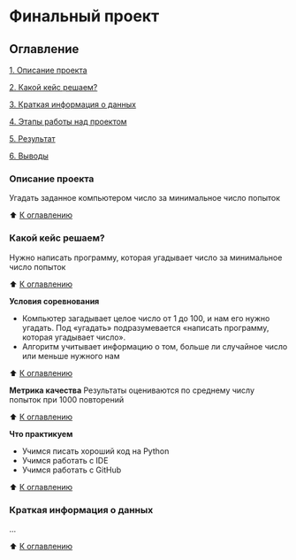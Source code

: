 # Финальный проект

## Оглавление
[1. Описание проекта](https://github.com/darksun373/sf_data_science/tree/main/project%200/README_project_0.md#Описание-проекта)

[2. Какой кейс решаем?](https://github.com/darksun373/sf_data_science/tree/main/project%200/README_project_0.md#Какой-кейс-решаем)

[3. Краткая информация о данных](https://github.com/darksun373/sf_data_science/tree/main/project%200/README_project_0.md#Краткая-информация-о-данных)

[4. Этапы работы над проектом](https://github.com/darksun373/sf_data_science/tree/main/project%200/README_project_0.md#Этапы-работы-над-проектом)

[5. Результат](https://github.com/darksun373/sf_data_science/tree/main/project%200/README_project_0.md#Результат)

[6. Выводы](https://github.com/darksun373/sf_data_science/tree/main/project%200/README_project_0.md#Выводы)


### Описание проекта
Угадать заданное компьютером число за минимальное число попыток

:arrow_up: [К оглавлению](https://github.com/darksun373/sf_data_science/tree/main/project%200/README_project_0.md#Оглавление)

### Какой кейс решаем?
Нужно написать программу, которая угадывает число за минимальное число попыток

:arrow_up: [К оглавлению](https://github.com/darksun373/sf_data_science/tree/main/project%200/README_project_0.md#Оглавление)


**Условия соревнования**
- Компьютер загадывает целое число от 1 до 100, и нам его нужно угадать. Под «угадать» подразумевается «написать программу, которая угадывает число».
- Алгоритм учитывает информацию о том, больше ли случайное число или меньше нужного нам

:arrow_up: [К оглавлению](https://github.com/darksun373/sf_data_science/tree/main/project%200/README_project_0.md#Оглавление)


**Метрика качества**
Результаты оцениваются по среднему числу попыток при 1000 повторений

:arrow_up: [К оглавлению](https://github.com/darksun373/sf_data_science/tree/main/project%200/README_project_0.md#Оглавление)


**Что практикуем**
- Учимся писать хороший код на Python
- Учимся работать с IDE
- Учимся работать с GitHub

:arrow_up: [К оглавлению](https://github.com/darksun373/sf_data_science/tree/main/project%200/README_project_0.md#Оглавление)


### Краткая информация о данных
...

:arrow_up: [К оглавлению](https://github.com/darksun373/sf_data_science/tree/main/project%200/README_project_0.md#Оглавление)

